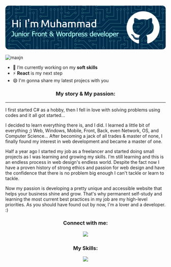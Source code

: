![Header](maxjn-header.png)

<p align="left"> <img src="https://komarev.com/ghpvc/?username=maxjn&label=Profile%20views&color=0e75b6&style=flat" alt="maxjn" /> </p>

- 🌱 I’m currently working on my **soft skills**
- ⚡ **React** is my next step
- 😄 I'm gonna share my latest projecs with you


<!--*My story & My passion -->
<h3 align="center">My story & My passion:</h3>
<p align="left">

---

I first started C# as a hobby, then I fell in love with solving problems using codes and it all got started...

I decided to learn everything there is, and I did. I learned a little bit of everything ;) Web, Windows, Mobile, Front, Back, even Network, OS, and Computer Science... After becoming a jack of all trades & master of none, I finally found my interest in web development and became a master of one.

Half a year ago I started my job as a freelancer and started doing small projects as I was learning and growing my skills. I'm still learning and this is an endless process in web design's endless world. Despite the fact now I have a proven history of strong ethics and passion for web design and have the confidence that there is no problem big enough I can't tackle or learn to tackle.

Now my passion is developing a pretty unique and accessible website that helps your business shine and grow. That's why permanent self-study and learning the most current best practices in my job are my high-level priorities. As you should have found out by now, I'm a lover and a developer. :)

</p>
<!--*Contacts -->
<h3 align="center">Connect with me:</h3>
<p align="center">
    <a href="https://www.linkedin.com/in/maxjn/" target="blank">
        <img src="https://skillicons.dev/icons?i=linkedin" />
    </a>
</p>

<!--*Skills -->
<h3 align="center">My Skills:</h3>
<p align="center">
  <a href="https://skillicons.dev">
    <img src="https://skillicons.dev/icons?i=html,css,js,jquery,bootstrap,tailwind,sass,wordpress,mysql,php,linux,cs" />
  </a>
</p>
